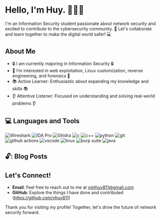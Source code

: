 # Hello, I'm Huy. 👋👋😁

I'm an Information Security student passionate about network security and excited to contribute to the cybersecurity community. 🔐
Let's collaborate and learn together to make the digital world safer! 💻
## **About Me**  

- 🔒 I am currently majoring in Information Security 🔒
- 🎯 I’m interested in web exploitation, Linux customization, reverse engineering, and forensics 🎯
- 📚 Active Learner: Enthusiastic about expanding my knowledge and skills 📚
- 👂 Attentive Listener: Focused on understanding and solving real-world problems 👂
## :computer: Languages and Tools

 <p>
	<img src="https://img.shields.io/badge/Wireshark-1679A7?style=flat-square&logo=wireshark&logoColor=white" alt="Wireshark">
<img src="https://img.shields.io/badge/IDA%20Pro-000000?style=flat-square&logo=hex-rays&logoColor=white" alt="IDA Pro">
<img src="https://img.shields.io/badge/Ghidra-6DB33F?style=flat-square&logo=ghidra&logoColor=white" alt="Ghidra">
  <img src="https://img.shields.io/badge/C-00599C?style=flat-square&logo=c&logoColor=white" alt="c">
  <img src="https://img.shields.io/badge/C%2B%2B-00599C?style=flat-square&logo=c%2B%2B&logoColor=white" alt="c++">
  <img src="https://img.shields.io/badge/Python-FFD43B?style=flat-square&logo=python&logoColor=blue" alt="python">
  <img src="https://img.shields.io/badge/Git-E44C30?style=flat-square&logo=git&logoColor=white" alt="git">
  <img src="https://img.shields.io/badge/-Github_Actions-2088FF?style=flat-square&logo=github-actions&logoColor=white" alt="github actions">
  <img src="https://img.shields.io/badge/VSCode-0078D4?style=flat-square&logo=visual%20studio%20code&logoColor=white" alt="vscode">
  <img src="https://img.shields.io/badge/Linux-FCC624?style=flat-square&logo=linux&logoColor=white" alt="linux">
  <img src="https://img.shields.io/badge/Burp%20Suite-7D4B98?style=flat-square&logo=burpsuite&logoColor=white" alt="burp suite">
  <img src="https://img.shields.io/badge/Java-007396?style=flat-square&logo=java&logoColor=white" alt="java">

</p>

## 🔓: Blog Posts



## Let's Connect!

- **Email**: Feel free to reach out to me at viethuy811@gmail.com
- **GitHub**: Explore the things I have done and contributed (https://github.com/vhuy811)

Thank you for visiting my profile! Together, let's drive the future of network security forward. 
